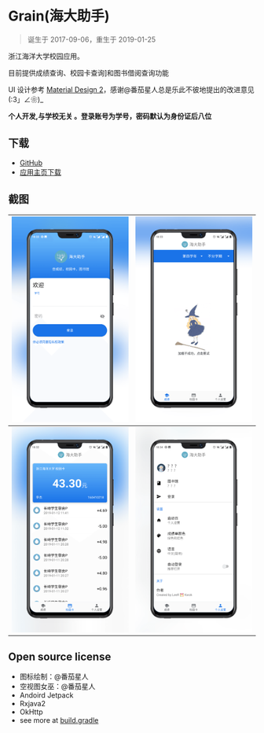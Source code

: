 # Grain(海大助手)

> 诞生于 2017-09-06，重生于 2019-01-25

浙江海洋大学校园应用。

目前提供成绩查询、校园卡查询]和图书借阅查询功能

UI 设计参考 [Material Design 2](https://material.io/design/)，感谢@番茄星人总是乐此不彼地提出的改进意见(:3」∠❀)_

**个人开发,与学校无关 。登录账号为学号，密码默认为身份证后八位**

## 下载

- [GitHub](https://github.com/LeeReindeer/Grain/releases)
- [应用主页下载](https://www.pgyer.com/grain2)

## 截图

| ![login](./art/login.png) | ![witch](./art/transcript-witch.png) |
| -------------------- | ------------------------------- |
| ![ecard](./art/ecard.png) | ![profile](./art/profile.png)          |

## Open source license

- 图标绘制：@番茄星人
- 空视图女巫：@番茄星人
- Andoird Jetpack
- Rxjava2
- OkHttp
- see more at [build.gradle](https://github.com/LeeReindeer/Grain/blob/0d57fcdfac9dd74bce0eaaf06f5fcca73d4dbcb2/app/build.gradle#L30)